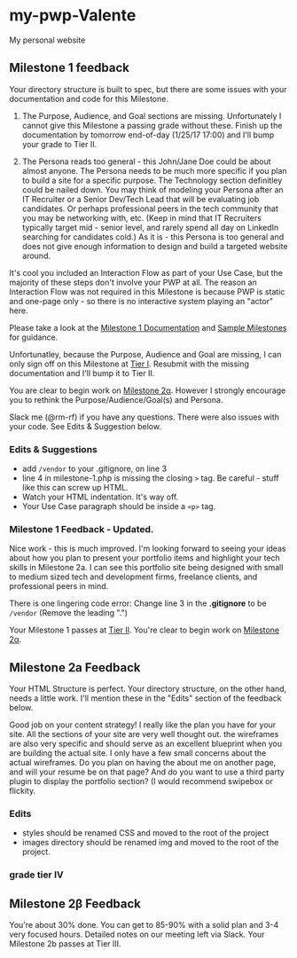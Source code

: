 # my-pwp-Valente
My personal website

## Milestone 1 feedback
Your directory structure is built to spec, but there are some issues with your documentation and code for this Milestone.
 
1. The Purpose, Audience, and Goal sections are missing. Unfortunately I cannot give this Milestone a passing grade without these. Finish up the documentation by tomorrow end-of-day (1/25/17 17:00) and I'll bump your grade to Tier II.
 
2. The Persona reads too general - this John/Jane Doe could be about almost anyone. The Persona needs to be much more specific if you plan to build a site for a specific purpose. The Technology section definitley could be nailed down. You may think of modeling your Persona after an IT Recruiter or a Senior Dev/Tech Lead that will be evaluating job candidates. Or perhaps professional peers in the tech community that you may be networking with, etc. (Keep in mind that IT Recruiters typically target mid - senior level, and rarely spend all day on LinkedIn searching for candidates cold.) As it is - this Persona is too general and does not give enough information to design and build a targeted website around.

It's cool you included an Interaction Flow as part of your Use Case, but the majority of these steps don't involve your PWP at all. The reason an Interaction Flow was not required in this Milestone is because PWP is static and one-page only - so there is no interactive system playing an "actor" here.

 Please take a look at the [Milestone 1 Documentation](https://bootcamp-coders.cnm.edu/projects/personal/milestone-one/) and [Sample Milestones](https://bootcamp-coders.cnm.edu/projects/personal/example/) for guidance.

 Unfortunatley, because the Purpose, Audience and Goal are missing, I can only sign off on this Milestone at [Tier I](https://bootcamp-coders.cnm.edu/projects/personal/rubric/). Resubmit with the missing documentation and I'll bump it to Tier II.

You are clear to begin work on [Milestone 2&alpha;](https://bootcamp-coders.cnm.edu/projects/personal/milestone-two/). However  I strongly encourage you to rethink the Purpose/Audience/Goal(s) and Persona. 

Slack me (@rm-rf) if you have any questions. There were also issues with your code. See Edits &amp; Suggestion below.

### Edits &amp; Suggestions
- add `/vendor` to your .gitignore, on line 3
- line 4 in milestone-1.php is missing the closing `>` tag. Be careful - stuff like this can screw up HTML.
- Watch your HTML indentation. It's way off.
- Your Use Case paragraph should be inside a `<p>` tag.

### Milestone 1 Feedback - Updated.
Nice work - this is much improved. I'm looking forward to seeing your ideas about how you plan to present your portfolio items and highlight your tech skills in Milestone 2a. I can see this portfolio site being designed with small to medium sized tech and development firms, freelance clients, and professional peers in mind.

There is one lingering code error: Change line 3 in the **.gitignore** to be `/vendor` (Remove the leading ".")

Your Milestone 1 passes at [Tier II](https://bootcamp-coders.cnm.edu/projects/personal/rubric/). You're clear to begin work on [Milestone 2&alpha;](https://bootcamp-coders.cnm.edu/projects/personal/milestone-two/).

## Milestone 2a Feedback 
Your HTML Structure is perfect. Your directory structure, on the other hand, needs a little work. I'll mention these in the "Edits" section of the feedback below.

Good job on your content strategy! I really like the plan you have for your site. All the sections of your site are very well thought out. the wireframes are also very specific and should serve as an excellent blueprint when you are building the actual site. I only have a few small concerns about the actual wireframes. Do you plan on having the about me on another page, and will your resume be on that page? And do you want to use a third party plugin to display the portfolio section? (I would recommend swipebox or flickity. 

### Edits
- styles should be renamed CSS and moved to the root of the project
- images directory should be renamed img and moved to the root of the project. 

### grade tier IV

## Milestone 2&beta; Feedback
You're about 30% done. You can get to 85-90% with a solid plan and 3-4 very focused hours. Detailed notes on our meeting left via Slack. Your Milestone 2b passes at Tier III.
